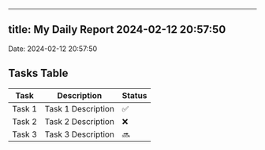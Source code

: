 
---
title: My Daily Report 2024-02-12 20:57:50
---

Date: 2024-02-12 20:57:50

## Tasks Table

| Task | Description | Status |
|------|-------------|--------|
| Task 1 | Task 1 Description | ✅ |
| Task 2 | Task 2 Description | ❌ |
| Task 3 | Task 3 Description | 🔜 |

